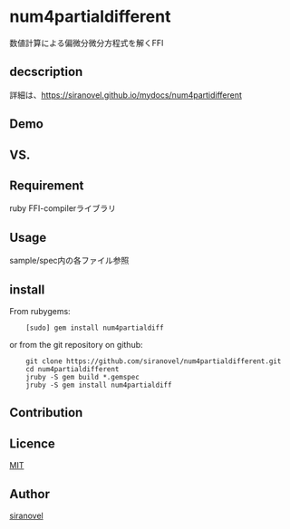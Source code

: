 num4partialdifferent
====================
数値計算による偏微分微分方程式を解くFFI

## decscription ##

詳細は、https://siranovel.github.io/mydocs/num4partidifferent  

## Demo ##

## VS. ##

## Requirement ##

ruby FFI-compilerライブラリ

## Usage ##

sample/spec内の各ファイル参照

## install ##

From rubygems:  
~~~
    [sudo] gem install num4partialdiff
~~~

or from the git repository on github:  
~~~
    git clone https://github.com/siranovel/num4partialdifferent.git  
    cd num4partialdifferent  
    jruby -S gem build *.gemspec
    jruby -S gem install num4partialdiff
~~~

## Contribution ##

## Licence ##
[MIT](LICENSE)

## Author ##

[siranovel](https://github.com/siranovel)
